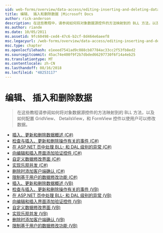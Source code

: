 ```yaml
---
uid: web-forms/overview/data-access/editing-inserting-and-deleting-data/index
title: 编辑、 插入和删除数据 |Microsoft Docs
author: rick-anderson
description: 在这些教程中，请参阅如何将对象数据源控件的方法映射到的 BLL 方法，以及如何配置 GridView、 DetailsView 和 FormView 共同...
ms.author: riande
ms.date: 10/05/2011
ms.assetid: 9fc60498-ced4-47c6-b2cf-8d464e6aeef8
msc.legacyurl: /web-forms/overview/data-access/editing-inserting-and-deleting-data
msc.type: chapter
ms.openlocfilehash: e1eeed7541ad9c088cb87784ac33cc2f53fb8ed2
ms.sourcegitcommit: 45ac74e400f9f2b7dbded66297730f6f14a4eb25
ms.translationtype: MT
ms.contentlocale: zh-CN
ms.lasthandoff: 08/16/2018
ms.locfileid: "48253117"
---
```

<a name="editing-inserting-and-deleting-data"></a>编辑、 插入和删除数据
====================
> 在这些教程请参阅如何将对象数据源控件的方法映射到的 BLL 方法，以及如何配置 GridView、 DetailsView，和 FormView 控件以使用户可以修改数据。


- [插入、更新和删除数据概述 (C#)](an-overview-of-inserting-updating-and-deleting-data-cs.md)
- [检查与插入、更新和删除操作有关的事件 (C#)](examining-the-events-associated-with-inserting-updating-and-deleting-cs.md)
- [在 ASP.NET 页中处理 BLL- 和 DAL 级别的异常 (C#)](handling-bll-and-dal-level-exceptions-in-an-asp-net-page-cs.md)
- [向编辑和插入界面添加验证控件 (C#)](adding-validation-controls-to-the-editing-and-inserting-interfaces-cs.md)
- [自定义数据修改界面 (C#)](customizing-the-data-modification-interface-cs.md)
- [实现乐观并发 (C#)](implementing-optimistic-concurrency-cs.md)
- [删除时添加客户端确认 (C#)](adding-client-side-confirmation-when-deleting-cs.md)
- [限制基于用户的数据修改功能 (C#)](limiting-data-modification-functionality-based-on-the-user-cs.md)
- [插入、更新和删除数据概述 (VB)](an-overview-of-inserting-updating-and-deleting-data-vb.md)
- [检查与插入、更新和删除操作有关的事件 (VB)](examining-the-events-associated-with-inserting-updating-and-deleting-vb.md)
- [在 ASP.NET 页中处理 BLL- 和 DAL 级别的异常 (VB)](handling-bll-and-dal-level-exceptions-in-an-asp-net-page-vb.md)
- [向编辑和插入界面添加验证控件 (VB)](adding-validation-controls-to-the-editing-and-inserting-interfaces-vb.md)
- [自定义数据修改界面 (VB)](customizing-the-data-modification-interface-vb.md)
- [实现乐观并发 (VB)](implementing-optimistic-concurrency-vb.md)
- [删除时添加客户端确认 (VB)](adding-client-side-confirmation-when-deleting-vb.md)
- [限制基于用户的数据修改功能 (VB)](limiting-data-modification-functionality-based-on-the-user-vb.md)

